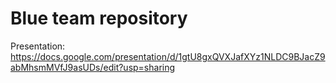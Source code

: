 # Blue team repository

Presentation:
https://docs.google.com/presentation/d/1gtU8gxQVXJafXYz1NLDC9BJacZ9abMhsmMVfJ9asUDs/edit?usp=sharing
